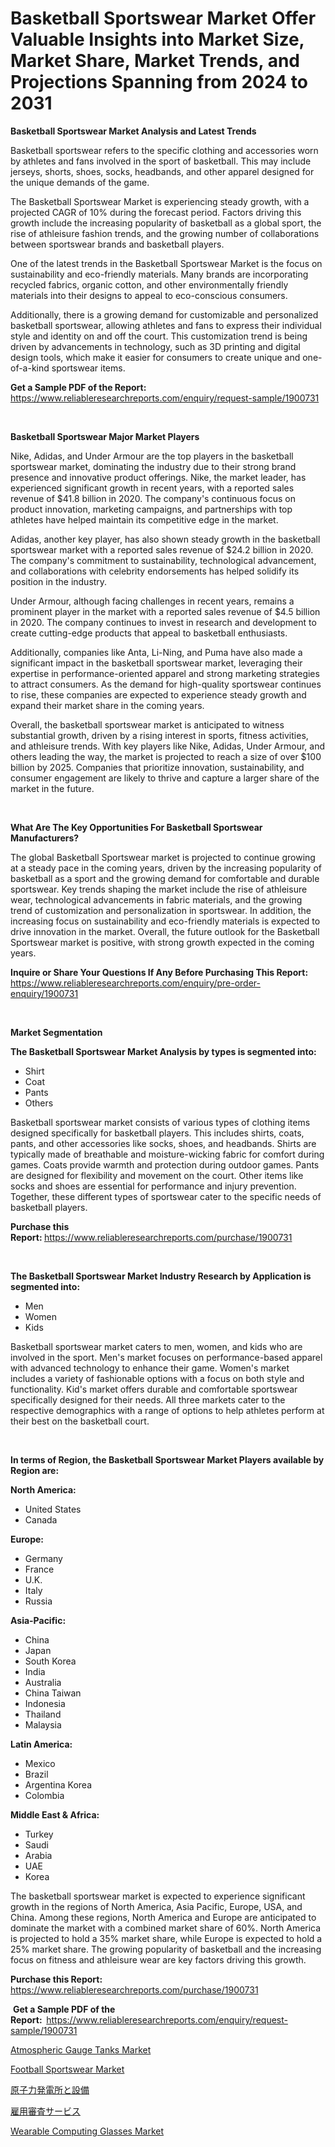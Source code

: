 <p><h1>Basketball Sportswear Market Offer Valuable Insights into Market Size, Market Share, Market Trends, and Projections Spanning from 2024 to 2031</h1></p><p><strong>Basketball Sportswear Market Analysis and Latest Trends</strong></p>
<p><p>Basketball sportswear refers to the specific clothing and accessories worn by athletes and fans involved in the sport of basketball. This may include jerseys, shorts, shoes, socks, headbands, and other apparel designed for the unique demands of the game.</p><p>The Basketball Sportswear Market is experiencing steady growth, with a projected CAGR of 10% during the forecast period. Factors driving this growth include the increasing popularity of basketball as a global sport, the rise of athleisure fashion trends, and the growing number of collaborations between sportswear brands and basketball players.</p><p>One of the latest trends in the Basketball Sportswear Market is the focus on sustainability and eco-friendly materials. Many brands are incorporating recycled fabrics, organic cotton, and other environmentally friendly materials into their designs to appeal to eco-conscious consumers.</p><p>Additionally, there is a growing demand for customizable and personalized basketball sportswear, allowing athletes and fans to express their individual style and identity on and off the court. This customization trend is being driven by advancements in technology, such as 3D printing and digital design tools, which make it easier for consumers to create unique and one-of-a-kind sportswear items.</p></p>
<p><strong>Get a Sample PDF of the Report:&nbsp;</strong> <a href="https://www.reliableresearchreports.com/enquiry/request-sample/1900731">https://www.reliableresearchreports.com/enquiry/request-sample/1900731</a></p>
<p>&nbsp;</p>
<p><strong>Basketball Sportswear Major Market Players</strong></p>
<p><p>Nike, Adidas, and Under Armour are the top players in the basketball sportswear market, dominating the industry due to their strong brand presence and innovative product offerings. Nike, the market leader, has experienced significant growth in recent years, with a reported sales revenue of $41.8 billion in 2020. The company's continuous focus on product innovation, marketing campaigns, and partnerships with top athletes have helped maintain its competitive edge in the market.</p><p>Adidas, another key player, has also shown steady growth in the basketball sportswear market with a reported sales revenue of $24.2 billion in 2020. The company's commitment to sustainability, technological advancement, and collaborations with celebrity endorsements has helped solidify its position in the industry.</p><p>Under Armour, although facing challenges in recent years, remains a prominent player in the market with a reported sales revenue of $4.5 billion in 2020. The company continues to invest in research and development to create cutting-edge products that appeal to basketball enthusiasts.</p><p>Additionally, companies like Anta, Li-Ning, and Puma have also made a significant impact in the basketball sportswear market, leveraging their expertise in performance-oriented apparel and strong marketing strategies to attract consumers. As the demand for high-quality sportswear continues to rise, these companies are expected to experience steady growth and expand their market share in the coming years.</p><p>Overall, the basketball sportswear market is anticipated to witness substantial growth, driven by a rising interest in sports, fitness activities, and athleisure trends. With key players like Nike, Adidas, Under Armour, and others leading the way, the market is projected to reach a size of over $100 billion by 2025. Companies that prioritize innovation, sustainability, and consumer engagement are likely to thrive and capture a larger share of the market in the future.</p></p>
<p>&nbsp;</p>
<p><strong>What Are The Key Opportunities For Basketball Sportswear Manufacturers?</strong></p>
<p><p>The global Basketball Sportswear market is projected to continue growing at a steady pace in the coming years, driven by the increasing popularity of basketball as a sport and the growing demand for comfortable and durable sportswear. Key trends shaping the market include the rise of athleisure wear, technological advancements in fabric materials, and the growing trend of customization and personalization in sportswear. In addition, the increasing focus on sustainability and eco-friendly materials is expected to drive innovation in the market. Overall, the future outlook for the Basketball Sportswear market is positive, with strong growth expected in the coming years.</p></p>
<p><strong>Inquire or Share Your Questions If Any Before Purchasing This Report:</strong> <a href="https://www.reliableresearchreports.com/enquiry/pre-order-enquiry/1900731">https://www.reliableresearchreports.com/enquiry/pre-order-enquiry/1900731</a></p>
<p>&nbsp;</p>
<p><strong>Market Segmentation</strong></p>
<p><strong>The Basketball Sportswear Market Analysis by types is segmented into:</strong></p>
<p><ul><li>Shirt</li><li>Coat</li><li>Pants</li><li>Others</li></ul></p>
<p><p>Basketball sportswear market consists of various types of clothing items designed specifically for basketball players. This includes shirts, coats, pants, and other accessories like socks, shoes, and headbands. Shirts are typically made of breathable and moisture-wicking fabric for comfort during games. Coats provide warmth and protection during outdoor games. Pants are designed for flexibility and movement on the court. Other items like socks and shoes are essential for performance and injury prevention. Together, these different types of sportswear cater to the specific needs of basketball players.</p></p>
<p><strong>Purchase this Report:&nbsp;</strong><a href="https://www.reliableresearchreports.com/purchase/1900731">https://www.reliableresearchreports.com/purchase/1900731</a></p>
<p>&nbsp;</p>
<p><strong>The Basketball Sportswear Market Industry Research by Application is segmented into:</strong></p>
<p><ul><li>Men</li><li>Women</li><li>Kids</li></ul></p>
<p><p>Basketball sportswear market caters to men, women, and kids who are involved in the sport. Men's market focuses on performance-based apparel with advanced technology to enhance their game. Women's market includes a variety of fashionable options with a focus on both style and functionality. Kid's market offers durable and comfortable sportswear specifically designed for their needs. All three markets cater to the respective demographics with a range of options to help athletes perform at their best on the basketball court.</p></p>
<p>&nbsp;</p>
<p><strong>In terms of Region, the Basketball Sportswear Market Players available by Region are:</strong></p>
<p>
    <p> <strong> North America: </strong>
        <ul>
            <li>United States</li>
            <li>Canada</li>
        </ul>
        </p> 
    <p> <strong> Europe: </strong>
        <ul>
            <li>Germany</li>
            <li>France</li>
            <li>U.K.</li>
            <li>Italy</li>
            <li>Russia</li>
        </ul>
        </p> 
    <p> <strong> Asia-Pacific: </strong>
        <ul>
            <li>China</li>
            <li>Japan</li>
            <li>South Korea</li>
            <li>India</li>
            <li>Australia</li>
            <li>China Taiwan</li>
            <li>Indonesia</li>
            <li>Thailand</li>
            <li>Malaysia</li>
        </ul>
        </p> 
    <p> <strong> Latin America: </strong>
        <ul>
            <li>Mexico</li>
            <li>Brazil</li>
            <li>Argentina Korea</li>
            <li>Colombia</li>
        </ul>
        </p> 
    <p> <strong> Middle East & Africa: </strong>
        <ul>
            <li>Turkey</li>
            <li>Saudi</li>
            <li>Arabia</li>
            <li>UAE</li>
            <li>Korea</li>
        </ul>
    </p>
    </p>
<p><p>The basketball sportswear market is expected to experience significant growth in the regions of North America, Asia Pacific, Europe, USA, and China. Among these regions, North America and Europe are anticipated to dominate the market with a combined market share of 60%. North America is projected to hold a 35% market share, while Europe is expected to hold a 25% market share. The growing popularity of basketball and the increasing focus on fitness and athleisure wear are key factors driving this growth.</p></p>
<p><strong>Purchase this Report: </strong><a href="https://www.reliableresearchreports.com/purchase/1900731">https://www.reliableresearchreports.com/purchase/1900731</a></p>
<p>&nbsp;<strong>Get a Sample PDF of the Report:&nbsp;&nbsp;</strong><a href="https://www.reliableresearchreports.com/enquiry/request-sample/1900731">https://www.reliableresearchreports.com/enquiry/request-sample/1900731</a></p>
<p><strong></strong></p>
<p><p><a href="https://issuu.com/reportprime-2/docs/atmospheric-gauge-tanks-market-size-2030.pptx">Atmospheric Gauge Tanks Market</a></p><p><a href="https://github.com/ruddyyedelwadw/Market-Research-Report-List-1/blob/main/football-sportswear-market.md">Football Sportswear Market</a></p><p><a href="https://github.com/nxboeu02965442/Market-Research-Report-List-1/blob/main/45378736080.md">原子力発電所と設備</a></p><p><a href="https://github.com/moulafa/Market-Research-Report-List-1/blob/main/69769576081.md">雇用審査サービス</a></p><p><a href="https://github.com/jaidynmorantestelletmjzya/Market-Research-Report-List-1/blob/main/wearable-computing-glasses-market.md">Wearable Computing Glasses Market</a></p></p>